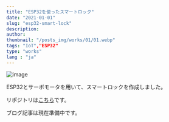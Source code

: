 ```yaml
---
title: "ESP32を使ったスマートロック"
date: "2021-01-01"
slug: "esp32-smart-lock"
description:
author:
thumbnail: "/posts_img/works/01/01.webp"
tags: "IoT","ESP32"
type: "works"
lang : "ja"
---
```


<!-- insert image -->
![image](/posts_img/works/01/01.webp)

ESP32とサーボモータを用いて、スマートロックを作成しました。

リポジトリは[こちら](https://github.com/seiei-n/ESP32_SMART_LOCK    )です。

ブログ記事は現在準備中です。